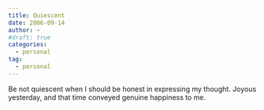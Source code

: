 ```yaml
---
title: Quiescent
date: 2006-09-14
author: ~
#draft: true
categories:
  - personal
tag:
  - personal
---
```




Be not quiescent when I should be honest in expressing my thought. Joyous yesterday, and that time conveyed genuine happiness to me.


 






